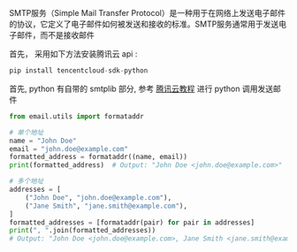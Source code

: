 SMTP服务（Simple Mail Transfer Protocol）是一种用于在网络上发送电子邮件的协议，它定义了电子邮件如何被发送和接收的标准。SMTP服务通常用于发送电子邮件，而不是接收邮件 

首先， 采用如下方法安装腾讯云 api  : 
```python 
pip install tencentcloud-sdk-python
```

首先, python 有自带的 smtplib 部分, 参考 [腾讯云教程](https://cloud.tencent.com/document/product/1288/97581) 进行 python 调用发送邮件 

```python 
from email.utils import formataddr  

# 单个地址  
name = "John Doe"  
email = "john.doe@example.com"  
formatted_address = formataddr((name, email))  
print(formatted_address)  # Output: "John Doe <john.doe@example.com>"  

# 多个地址  
addresses = [  
    ("John Doe", "john.doe@example.com"),  
    ("Jane Smith", "jane.smith@example.com"),  
]  
formatted_addresses = [formataddr(pair) for pair in addresses]  
print(", ".join(formatted_addresses))  
# Output: "John Doe <john.doe@example.com>, Jane Smith <jane.smith@example.com>"
```
